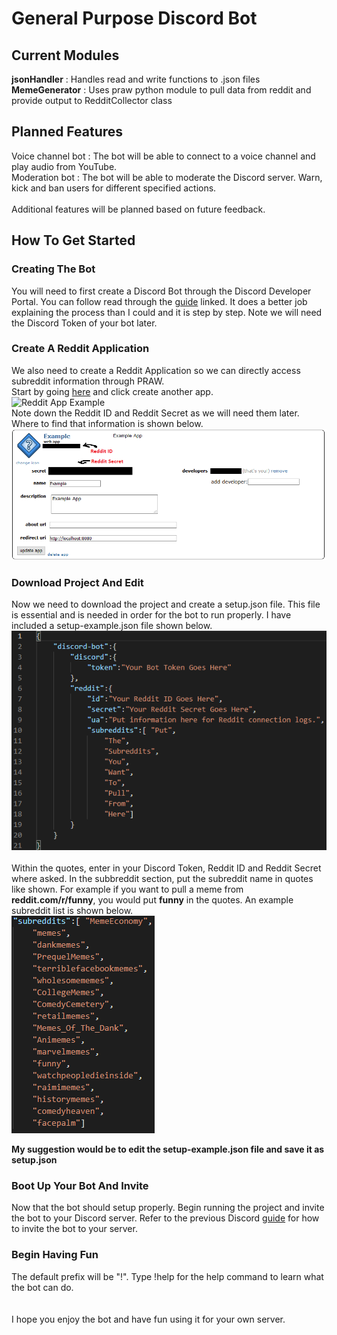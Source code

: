 # General Purpose Discord Bot

## 

## Current Modules
**jsonHandler** : Handles read and write functions to .json files<br>
**MemeGenerator** : Uses praw python module to pull data from reddit and provide output to RedditCollector class<br>

## Planned Features
Voice channel bot : The bot will be able to connect to a voice channel and play audio from YouTube.<br>
Moderation bot : The bot will be able to moderate the Discord server. Warn, kick and ban users for different specified actions.<br>
<br>
Additional features will be planned based on future feedback.<br>

## How To Get Started

### Creating The Bot
You will need to first create a Discord Bot through the Discord Developer Portal. You can follow read through the [guide](https://discordpy.readthedocs.io/en/latest/discord.html) linked. It does a better job explaining the process than I could and it is step by step. Note we will need the Discord Token of your bot later.

### Create A Reddit Application
We also need to create a Reddit Application so we can directly access subreddit information through PRAW.<br>
Start by going [here](https://ssl.reddit.com/prefs/apps/) and click create another app.<br>
![Reddit App Example](Informationalnew-reddit-app.png)<br>
Note down the Reddit ID and Reddit Secret as we will need them later. Where to find that information is shown below.<br>
![Reddit App Filled](reddit-app-filled.png)<br>

### Download Project And Edit
Now we need to download the project and create a setup.json file. This file is essential and is needed in order for the bot to run properly. I have included a setup-example.json file shown below.<br> 
![Example setup.json](jsonExample.png)<br>
<br>
Within the quotes, enter in your Discord Token, Reddit ID and Reddit Secret where asked. In the subbreddit section, put the subreddit name in quotes like shown. For example if you want to pull a meme from **reddit.com/r/funny**, you would put **funny** in the quotes. An example subreddit list is shown below.<br>
![Example Subreddit List](example-subreddits.png)<br>

**My suggestion would be to edit the setup-example.json file and save it as setup.json**

### Boot Up Your Bot And Invite
Now that the bot should setup properly. Begin running the project and invite the bot to your Discord server. Refer to the previous Discord [guide](https://discordpy.readthedocs.io/en/latest/discord.html) for how to invite the bot to your server.

### Begin Having Fun
The default prefix will be "!". Type !help for the help command to learn what the bot can do.<br>
<br>
<br>
I hope you enjoy the bot and have fun using it for your own server.